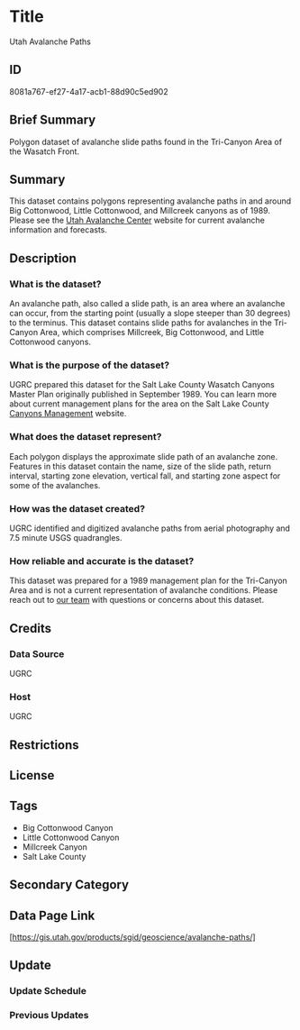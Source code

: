 # Title

Utah Avalanche Paths

## ID

8081a767-ef27-4a17-acb1-88d90c5ed902

## Brief Summary

Polygon dataset of avalanche slide paths found in the Tri-Canyon Area of the Wasatch Front.

## Summary

This dataset contains polygons representing avalanche paths in and around Big Cottonwood, Little Cottonwood, and Millcreek canyons as of 1989. Please see the [Utah Avalanche Center](https://utahavalanchecenter.org/) website for current avalanche information and forecasts.

## Description

### What is the dataset?

An avalanche path, also called a slide path, is an area where an avalanche can occur, from the starting point (usually a slope steeper than 30 degrees) to the terminus. This dataset contains slide paths for avalanches in the Tri-Canyon Area, which comprises Millcreek, Big Cottonwood, and Little Cottonwood canyons.

### What is the purpose of the dataset?

UGRC prepared this dataset for the Salt Lake County Wasatch Canyons Master Plan originally published in September 1989. You can learn more about current management plans for the area on the Salt Lake County [Canyons Management](https://www.saltlakecounty.gov/regional-development/Canyons-Management/) website.

### What does the dataset represent?

Each polygon displays the approximate slide path of an avalanche zone. Features in this dataset contain the name, size of the slide path, return interval, starting zone elevation, vertical fall, and starting zone aspect for some of the avalanches.

### How was the dataset created?

UGRC identified and digitized avalanche paths from aerial photography and 7.5 minute USGS quadrangles.

### How reliable and accurate is the dataset?

This dataset was prepared for a 1989 management plan for the Tri-Canyon Area and is not a current representation of avalanche conditions. Please reach out to [our team](https://gis.utah.gov/contact/) with questions or concerns about this dataset.

## Credits

### Data Source

UGRC

### Host

UGRC

## Restrictions

## License

## Tags

- Big Cottonwood Canyon
- Little Cottonwood Canyon
- Millcreek Canyon
- Salt Lake County

## Secondary Category

## Data Page Link

[https://gis.utah.gov/products/sgid/geoscience/avalanche-paths/]

## Update

### Update Schedule

<!--- Unknown in the index, but this one strikes me as a static dataset. --->

### Previous Updates
